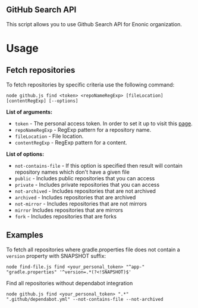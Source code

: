 ## GitHub Search API

This script allows you to use Github Search API for Enonic organization.

# Usage

## Fetch repositories

To fetch repositories by specific criteria use the following command:

    node github.js find <token> <repoNameRegExp> [fileLocation] [contentRegExp] [--options]

**List of arguments:**

- `token` - The personal access token. In order to set it up to visit this [page](https://github.com/settings/tokens).
- `repoNameRegExp` - RegExp pattern for a repository name.
- `fileLocation` - File location.
- `contentRegExp` - RegExp pattern for a content.

**List of options:**

- `not-contains-file` - If this option is specified then result will contain repository names which don't have a given file
- `public` - Includes public repositories that you can access
- `private` - Includes private repositories that you can access
- `not-archived` - Includes repositories that are not archived
- `archived` - Includes repositories that are archived
- `not-mirror` - Includes repositories that are not mirrors
- `mirror` Includes repositories that are mirrors
- `fork` - Includes repositories that are forks

## Examples

To fetch all repositories where gradle.properties file does not contain a `version` property with SNAPSHOT suffix:

```
node find-file.js find <your_personal_token> "^app-" "gradle.properties" '^version=.*(?<!SNAPSHOT)$'
```

Find all repositories without dependabot integration

```
node github.js find <your_personal_token> ".*" ".github/dependabot.yml" --not-contains-file --not-archived
```
